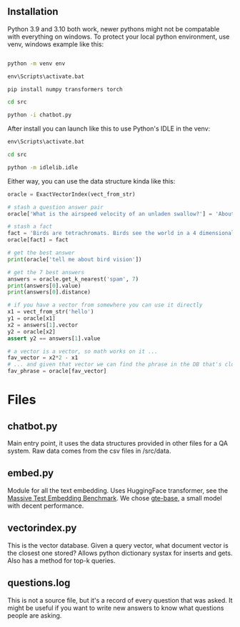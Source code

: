 Installation
----

Python 3.9 and 3.10 both work, newer pythons might not be compatable with everything on windows.
To protect your local python environment, use venv, windows example like this:

```bat

python -m venv env

env\Scripts\activate.bat

pip install numpy transformers torch

cd src

python -i chatbot.py
```

After install you can launch like this to use Python's IDLE in the venv:

```bat
env\Scripts\activate.bat

cd src

python -m idlelib.idle
```

Either way, you can use the data structure kinda like this:

```python
oracle = ExactVectorIndex(vect_from_str)

# stash a question answer pair
oracle['What is the airspeed velocity of an unladen swallow?'] = 'About 25 miles per hour.'

# stash a fact
fact = 'Birds are tetrachromats. Birds see the world in a 4 dimensional color space.'
oracle[fact] = fact

# get the best answer
print(oracle['tell me about bird vision'])

# get the 7 best answers
answers = oracle.get_k_nearest('spam', 7)
print(answers[0].value)
print(answers[0].distance)

# if you have a vector from somewhere you can use it directly
x1 = vect_from_str('hello')
y1 = oracle[x1]
x2 = answers[1].vector
y2 = oracle[x2]
assert y2 == answers[1].value

# a vector is a vector, so math works on it ...
fav_vector = x2*2 - x1
# ... and given that vector we can find the phrase in the DB that's closest
fav_phrase = oracle[fav_vector]
```

Files
====

chatbot.py
----

Main entry point, it uses the data structures provided in other files for a QA system. Raw data comes from the csv files in /src/data.

embed.py
----

Module for all the text embedding. Uses HuggingFace transformer, see the [Massive Test Embedding Benchmark](https://huggingface.co/spaces/mteb/leaderboard). We chose [gte-base](https://huggingface.co/thenlper/gte-base), a small model with decent performance.


vectorindex.py
----

This is the vector database. Given a query vector, what document vector is the closest one stored? Allows python dictionary systax for inserts and gets. Also has a method for top-k queries.

questions.log
----

This is not a source file, but it's a record of every question that was asked. It might be useful if you want to write new answers to know what questions people are asking.
